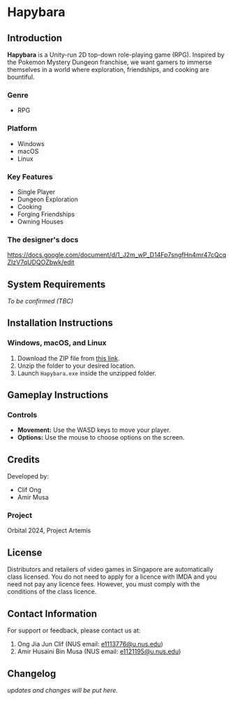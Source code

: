 # Hapybara

## Introduction
**Hapybara** is a Unity-run 2D top-down role-playing game (RPG). Inspired by the Pokemon Mystery Dungeon franchise, we want gamers to immerse themselves in a world where exploration, friendships, and cooking are bountiful.

### Genre
- RPG

### Platform
- Windows
- macOS
- Linux

### Key Features
- Single Player
- Dungeon Exploration
- Cooking
- Forging Friendships
- Owning Houses

### The designer's docs
https://docs.google.com/document/d/1_J2m_wP_D14Fp7sngfHn4mr47cQcqZIzV7qUDQOZbwk/edit

## System Requirements
*To be confirmed (TBC)*

## Installation Instructions

### Windows, macOS, and Linux
1. Download the ZIP file from [this link](https://github.com/Clifong/Hapybara/releases).
2. Unzip the folder to your desired location.
3. Launch `Hapybara.exe` inside the unzipped folder.

## Gameplay Instructions

### Controls
- **Movement:** Use the WASD keys to move your player.
- **Options:** Use the mouse to choose options on the screen.

## Credits
Developed by:
- Clif Ong
- Amir Musa

### Project
Orbital 2024, Project Artemis

## License
Distributors and retailers of video games in Singapore are automatically class licensed.
You do not need to apply for a licence with IMDA and you need not pay any licence fees. However, you must comply with the conditions of the class licence.

## Contact Information
For support or feedback, please contact us at:
1. Ong Jia Jun Clif (NUS email: e1113776@u.nus.edu)
2. Amir Husaini Bin Musa (NUS email: e1121195@u.nus.edu)


## Changelog
*updates and changes will be put here.*
